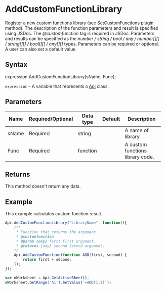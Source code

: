 # AddCustomFunctionLibrary

Register a new custom functions library (see SetCustomFunctions plugin method).The description of the function parameters and result is specified using JSDoc. The <em>@customfunction</em> tag is required in JSDoc.Parameters and results can be specified as the <em>number / string / bool / any / number[][] / string[][] / bool[][] / any[][]</em> types.Parameters can be required or optional. A user can also set a default value.

## Syntax

expression.AddCustomFunctionLibrary(sName, Func);

`expression` - A variable that represents a [Api](../Api.md) class.

## Parameters

| **Name** | **Required/Optional** | **Data type** | **Default** | **Description** |
| ------------- | ------------- | ------------- | ------------- | ------------- |
| sName | Required | string |  | A name of library |
| Func | Required | function |  | A custom functions library code. |

## Returns

This method doesn't return any data.

## Example

This example calculates custom function result.

```javascript
Api.AddCustomFunctionLibrary("LibraryName", function(){
    /**
     * Function that returns the argument
     * @customfunction
     * @param {any} first First argument.
     * @returns {any} second Second argument.
    */
    Api.AddCustomFunction(function ADD(first, second) {
        return first + second;
    });
});

var oWorksheet = Api.GetActiveSheet();
oWorksheet.GetRange('A1').SetValue('=ADD(1,2)');
```
